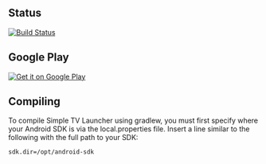 Status
----------------

  [![Build Status](https://travis-ci.org/alescdb/LauncherTV.svg?branch=master)](https://travis-ci.org/alescdb/LauncherTV)


Google Play
----------------

[![Get it on Google Play][2]][1]

  [1]: https://play.google.com/store/apps/details?id=org.cosinus.launchertv
  [2]: https://developer.android.com/images/brand/en_generic_rgb_wo_60.png


Compiling
----------------

To compile Simple TV Launcher using gradlew, you must first specify where
your Android SDK is via the local.properties file. Insert a line
similar to the following with the full path to your SDK:

```
sdk.dir=/opt/android-sdk
```
